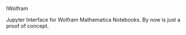 

IWolfram

Jupyter Interface for Wolfram Mathematica Notebooks. By now is just a proof of concept.









